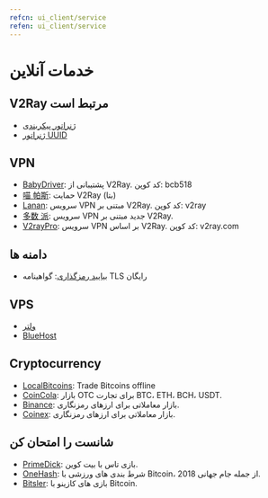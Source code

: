 ```yaml
---
refcn: ui_client/service
refen: ui_client/service
---
```

# خدمات آنلاین

## V2Ray مرتبط است

* [ژنراتور پیکربندی](https://htfy96.github.io/v2ray-config-gen/)
* [ژنراتور UUID](https://www.uuidgenerator.net/)

## VPN

* [BabyDriver](http://babydriver.me/): پشتیبانی از V2Ray. کد کوپن: bcb518
* [喵 帕斯](https://xn--i2ru8q2qg.com/): حمایت V2Ray (بتا)
* [Lanan](https://xn--sjt174g.com/): سرویس VPN مبتنی بر V2Ray. کد کوپن: v2ray
* [多数 派](https://dspi.io/aff.php?aff=7): سرویس VPN جدید مبتنی بر V2Ray.
* [V2rayPro](https://myv2.us): سرویس VPN بر اساس V2Ray. کد کوپن: v2ray.com

## دامنه ها

* [بیایید رمزگذاری](https://letsencrypt.org/): گواهینامه TLS رایگان

## VPS

* [ولتر](https://www.vultr.com/?ref=7269307)
* [BlueHost](https://www.bluehost.com/track/v2ray/)

## Cryptocurrency

* [LocalBitcoins](https://localbitcoins.com/?ch=khtm): Trade Bitcoins offline
* [CoinCola](https://www.coincola.com/mobile/signup?ref=QAcvfy2g): بازار OTC برای تجارت BTC، ETH، BCH، USDT.
* [Binance](https://www.binance.com/?ref=35382451): بازار معاملاتی برای ارزهای رمزنگاری.
* [Coinex](https://www.coinex.com/account/signup?refer_code=r3fmp): بازار معاملاتی برای ارزهای رمزنگاری.

## شانست را امتحان کن

* [PrimeDick](https://primedice.com/?c=default): بازی تاس با بیت کوین.
* [OneHash](https://www.onehash.com/?ap=56d52158f7e04b169ec54d): شرط بندی های ورزشی با Bitcoin، از جمله جام جهانی 2018.
* [Bitsler](https://www.bitsler.com/?ref=VictoriaR): بازی های کازینو با Bitcoin.
